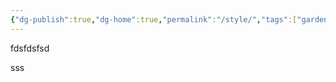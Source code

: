 ```yaml
---
{"dg-publish":true,"dg-home":true,"permalink":"/style/","tags":["gardenEntry"],"dgPassFrontmatter":true}
---
```


fdsfdsfsd

sss